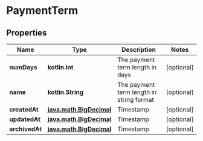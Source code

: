 
# PaymentTerm

## Properties
Name | Type | Description | Notes
------------ | ------------- | ------------- | -------------
**numDays** | **kotlin.Int** | The payment term length in days |  [optional]
**name** | **kotlin.String** | The payment term length in string format |  [optional]
**createdAt** | [**java.math.BigDecimal**](java.math.BigDecimal.md) | Timestamp |  [optional]
**updatedAt** | [**java.math.BigDecimal**](java.math.BigDecimal.md) | Timestamp |  [optional]
**archivedAt** | [**java.math.BigDecimal**](java.math.BigDecimal.md) | Timestamp |  [optional]



